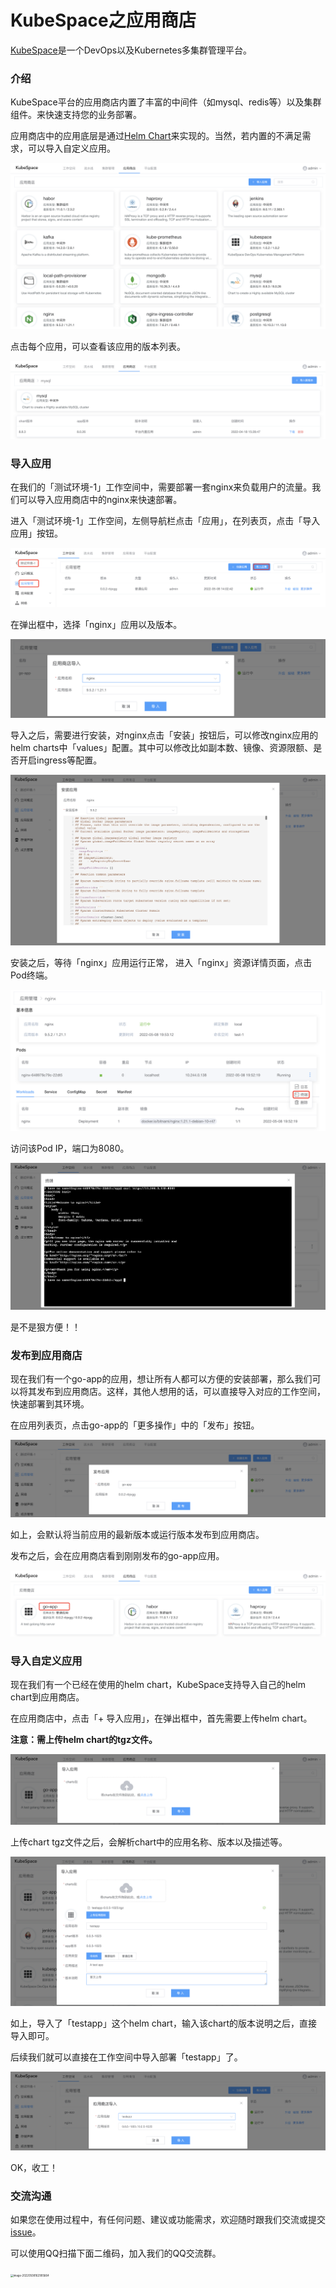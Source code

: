 # KubeSpace之应用商店

[KubeSpace](https://kubespace.cn)是一个DevOps以及Kubernetes多集群管理平台。

### 介绍

KubeSpace平台的应用商店内置了丰富的中间件（如mysql、redis等）以及集群组件。来快速支持您的业务部署。

应用商店中的应用底层是通过[Helm Chart](https://helm.sh/docs/chart_template_guide/getting_started/)来实现的。当然，若内置的不满足需求，可以导入自定义应用。

![image-20220503175301658](images/appstore_list.png)

点击每个应用，可以查看该应用的版本列表。

![image-20220503175438993](images/appstore_version.png)

### 导入应用

在我们的「测试环境-1」工作空间中，需要部署一套nginx来负载用户的流量。我们可以导入应用商店中的nginx来快速部署。

进入「测试环境-1」工作空间，左侧导航栏点击「应用」，在列表页，点击「导入应用」按钮。

![image-20220508194509558](images/appstore_import.png)

在弹出框中，选择「nginx」应用以及版本。

![image-20220508194627062](images/appstore_import_dialog.png)

导入之后，需要进行安装，对nginx点击「安装」按钮后，可以修改nginx应用的helm charts中「values」配置。其中可以修改比如副本数、镜像、资源限额、是否开启ingress等配置。

![image-20220508195253859](images/appstore_install_dialog.png)

安装之后，等待「nginx」应用运行正常， 进入「nginx」资源详情页面，点击Pod终端。

![image-20220508195639134](images/appstore_detail.png)

访问该Pod IP，端口为8080。

![image-20220508195751442](images/appstore_detail_teminal.png)

是不是狠方便！！

### 发布到应用商店

现在我们有一个go-app的应用，想让所有人都可以方便的安装部署，那么我们可以将其发布到应用商店。这样，其他人想用的话，可以直接导入对应的工作空间，快速部署到其环境。

在应用列表页，点击go-app的「更多操作」中的「发布」按钮。

![image-20220508200447692](images/appstore_release.png)

如上，会默认将当前应用的最新版本或运行版本发布到应用商店。

发布之后，会在应用商店看到刚刚发布的go-app应用。

![image-20220508200625808](images/appstore_release_list.png)

### 导入自定义应用

现在我们有一个已经在使用的helm chart，KubeSpace支持导入自己的helm chart到应用商店。

在应用商店中，点击「+ 导入应用」，在弹出框中，首先需要上传helm chart。

**注意：需上传helm chart的tgz文件。**

![image-20220508201732543](images/appstore_upload_chart.png)

上传chart tgz文件之后，会解析chart中的应用名称、版本以及描述等。

![image-20220508202008798](images/appstore_upload.png)

如上，导入了「testapp」这个helm chart，输入该chart的版本说明之后，直接导入即可。

后续我们就可以直接在工作空间中导入部署「testapp」了。

![image-20220508202320572](images/appstore_import_custom.png)

OK，收工！

### 交流沟通

如果您在使用过程中，有任何问题、建议或功能需求，欢迎随时跟我们交流或提交[issue](https://github.com/kubespace/kubespace/issues)。

可以使用QQ扫描下面二维码，加入我们的QQ交流群。

<img src="/Users/tomlee/workspace/gitsource/kubespace.github.io/_mkdocs/docs/practice/images/qq-qrcode.png" alt="image-20220508162905664" style="zoom:30%;" />